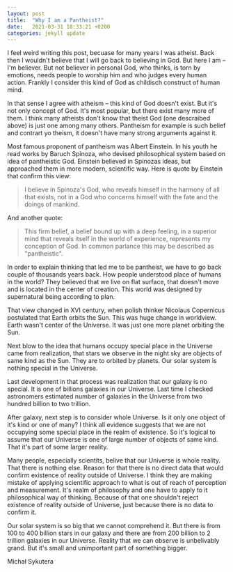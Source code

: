 ```yaml
---
layout: post
title:  "Why I am a Pantheist?"
date:   2021-03-31 18:33:21 +0200
categories: jekyll update
---
```

I feel weird writing this post, becuase for many years I was atheist. Back then I wouldn't believe that I will go back to believing in God. But here I am – I'm believer. But not believer in personal God, who thinks, is torn by emotions, needs people to worship him and who judges every human action. Frankly I consider this kind of God as childisch construct of human mind.

In that sense I agree with atheism – this kind of God doesn't exist. But it's not only concept of God. It's most popular, but there exist many more of them. I think many atheists don't know that theist God (one descraibed above) is just one among many others. Pantheism for example is such belief and contrart yo theism, it doesn't have many strong arguments against it.

Most famous proponent of pantheism was Albert Einstein. In his youth he read works by Baruch Spinoza, who devised philosophical system based on idea of pantheistic God. Einstein believed in Spinozas ideas, but approached them in more modern, scientific way. Here is quote by Einstein that confirm this view:

> I believe in Spinoza's God, who reveals himself in the harmony of all that exists, not in a God who concerns himself with the fate and the doings of mankind.

And another quote:

>This firm belief, a belief bound up with a deep feeling, in a superior mind that reveals itself in the world of experience, represents my conception of God. In common parlance this may be described as "pantheistic".

In order to explain thinking that led me to be pantheist, we have to go back couple of thousands years back. How people understood place of humans in the world? They believed that we live on flat surface, that doesn't move and is located in the center of creation. This world was designed by supernatural being according to plan. 

That view changed in XVI century, when polish thinker Nicolaus Copernicus postulated that Earth orbits the Sun. This was huge change in worldview. Earth wasn't center of the Universe. It was just one more planet orbiting the Sun.

Next blow to the idea that humans occupy special place in the Universe came from realization, that stars we observe in the night sky are objects of same kind as the Sun. They are to orbited by planets. Our solar system is nothing special in the Universe.

Last development in that process was realization that our galaxy is no special. It is one of billions galaxies in our Universe. Last time I checked astronomers estimated number of galaxies in the Universe from two hundred billion to two trillion.

After galaxy, next step is to consider whole Universe. Is it only one object of it's kind or one of many? I think all evidence suggests that we are not occupying some special place in the realm of existence. So it's logical to assume that our Universe is one of large number of objects of same kind. That it's part of some larger reality.

Many people, especially scientits, belive that our Universe is whole reality. That there is nothing else. Reason for that there is no direct data that would confirm existence of reality outside of Universe. I think they are making mistake of applying scientific approach to what is out of reach of perception and measurement. It's realm of philosophy and one have to apply to it philosophical way of thinking. Because of that one shouldn't reject existence of reality outside of Universe, just because there is no data to confirm it.

Our solar system is so big that we cannot comprehend it. But there is from 100 to 400 billion stars in our galaxy and there are from 200 billion to 2 trillion galaxies in our Universe. Reality that we can observe is unbelivably grand. But it's small and unimportant part of something bigger.

Michał Sykutera